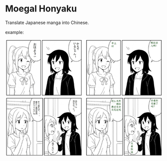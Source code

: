 # Moegal Honyaku

Translate Japanese manga into Chinese.

example:

![example1](./assets/pics/example1.png)


